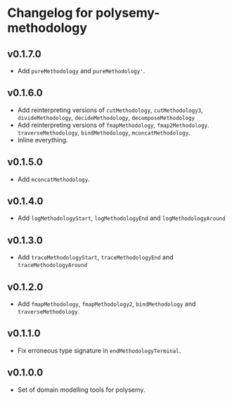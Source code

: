 # Changelog for polysemy-methodology

## v0.1.7.0

* Add `pureMethodology` and `pureMethodology'`.

## v0.1.6.0

* Add reinterpreting versions of `cutMethodology`, `cutMethodology3`, `divideMethodology`,
  `decideMethodology`, `decomposeMethodology`
* Add reinterpreting versions of `fmapMethodology`, `fmap2Methodology`. `traverseMethodology`,
  `bindMethodology`, `mconcatMethodology`.
* Inline everything.

## v0.1.5.0

* Add `mconcatMethodology`.

## v0.1.4.0

* Add `logMethodologyStart`, `logMethodologyEnd` and `logMethodologyAround`

## v0.1.3.0

* Add `traceMethodologyStart`, `traceMethodologyEnd` and `traceMethodologyAround`

## v0.1.2.0

* Add `fmapMethodology`, `fmapMethodology2`, `bindMethodology` and `traverseMethodology`.

## v0.1.1.0

* Fix erroneous type signature in `endMethodologyTerminal`.

## v0.1.0.0

* Set of domain modelling tools for polysemy.
